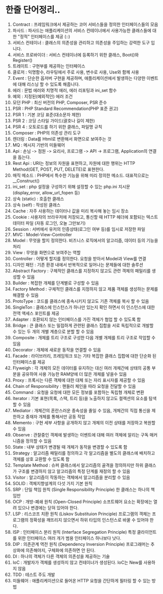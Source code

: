 # 한줄 단어정리..

1. Contract : 프레임워크에서 제공하는 코어 서비스들을 정의한 인터페이스들의 모음
2. 파사드 : 파사드는 애플리케이션의 서비스 컨테이너에서 사용가능한 클래스들에 대한 "정적" 인터페이스를 제공 (::)
3. 서비스 컨테이너 : 클래스의 의존성을 관리하고 의존성을 주입하는 강력한 도구 입니다. 
9. 서비스 프로바이더 : 서비스 컨테이너에 등록하기 위한 클래스, Boot()와 Register()
4. 트레이트 : 구현부를 제공하는 인터페이스
5. 클로저 : 익명함수, 라우팅에서 주로 사용, 변수로 사용, Use와 함께 사용
22. Event : 단순한 옵저버 구현을 제공하며, 애플리케이션에서 발생하는 다양한 이벤트에 대해 리스닝 할 수 있도록 해줍니다.
6. 에러 : 문법 에러와 치명적 에러, 에러 리포팅과 ini_set 함수
7. 예외 : 지정된(예외적인) 에러 조건
8. 모던 PHP : 최신 버전의 PHP, Composer, PSR 준수
9. PSR : PHP Standard Recommendation(PHP 표준 권고)
10. PSR 1 : 기본 코딩 표준(대소문자 제한)
11. PSR 2 : 코딩 스타일 가이드(괄호나 길이 제한)
12. PSR 4 : 오토로드를 하기 위한 클래스, 파일명 규칙
15. Composer : PHP의 의존성 관리 도구
13. 렌더링 : Data를 Html로 변환해서 화면으로 보여주는 것
14. MQ : 메시지 기반의 미들웨어
16. Api : 손님 -> 점원 -> 요리사, 프로그램 -> API -> 프로그램, Application의 연결을 돕는다.
17. Rest Api : URI는 정보의 자원을 표현하고, 자원에 대한 행위는 HTTP Method(GET, POST, PUT, DELETE)로 표현한다.
18. 매직 메소드 : PHP에서 특수한 기능을 위해 미리 정의한 메소드. 대표적으로는 __Construct()
19. ini_set : php 설정을 구성하기 위해 설정할 수 있는 php.ini 지시문 (display_error, allow_url_fopen 등)
20. 상속 (static) : 호출한 클래스
21. 상속 (self) : 작성된 클래스
23. Cache : 자주 사용하는 데이터나 값을 미리 복사해 놓는 임시 장소
23. Cookie : 사용자의 브라우저에 저장되고, 통신할 때 HTTP 헤더에 포함되는 텍스트 데이터 파일 (자동 로그인, 오늘 그만보기)
23. Session : 서버에서 유저의 인증상태(로그인 여부 등)를 임시로 저장한 파일
24. MVC : Model-View-Controller
25. Model : 무엇을 할지 정의한다. 비즈니스 로직에서의 알고리즘, 데이터 등의 기능을 처리
26. View : 무엇을 화면으로 보여주는 역할
27. Controller : 어떻게 할지를 정의한다. 요청을 받아서 Model과 View를 연결
28. 디자인 패턴 : 기존 환경 내에서 반복적으로 일어나는 문제들에 대한 솔루션
29. Abstract Factory :  구체적인 클래스를 지정하지 않고도 관련 객체의 패밀리를 생성할 수 있음
31. Builder : 복잡한 개체를 단계별로 구성할 수 있음
32. Factory Method : 구체적인 클래스를 지정하지 않고 제품 객체를 생성하는 문제를 해결할 수 있음
33. ProtoType : 코드를 클래스에 종속시키지 않고도 기존 객체를 복사 할 수 있음
34. SingleTon : 클래스에 인스턴스가 하나만 있는지 확인 하면서 이 인스턴스에 대한 전역 액세스 포인트를 제공
35. Adapter : 호환되지 않는 인터페이스를 가진 객체가 협업 할 수 있도록 함
36. Bridge : 큰 클래스 또는 밀접하게 관련된 클래스 집합을 서로 독립적으로 개발할 수 있는 두 개의 개별 계층으로 분할 할 수 있음
37. Composite : 개체를 트리 구조로 구성한 다음 개별 개체를 트리 구조로 작업할 수 있음
38. Decorator : 개체에 새로운 동작을 연결할 수 있음
39. Facade : 라이브러리, 프레임워크 또는 기타 복잡한 클래스 집합에 대한 단순화 된 인터페이스를 제공
40. Flyweigh : 각 개체의 모든 데이터를 유지하는 대신 여러 개체간에 상태의 공통 부분을 공유하여 사용 가능한 RAM양에 더 많은 개체를 넣을수 있음
41. Proxy : 프록시는 다른 객체에 대한 대체 또는 자리 표시자를 제공할 수 있음
42. Chain of Responsibility : 핸들러 체인을 따라 요청을 전달할 수 있음
43. Command : 요청을 요청에 대한 모든 정보를 포함하는 독립형 개체로 변환
44. Iterator : 기본 표현(목록, 스택, 트리 등)을 노출하지 않고도 컬렉션의 요소를 탐색할 수 있음
45. Mediator : 개체간의 혼란스러운 종속성을 줄일 수 있음, 개체간의 직접 통신을 제한하고 중재자 개체를 통해서만 공동 작업
46. Memento : 구현 세부 사항을 공개하지 않고 개체의 이전 상태를 저장하고 복원할 수 있음
47. Observe : 관찰중인 객체에 발생하는 이벤트에 대해 여러 객체에 알리는 구독 매커니즘을 정의할 수 있음
48. State : 내부 상태가 변경될 때 개체가 동작을 변경할 수 있도록 함
49. Strategy : 알고리즘 패밀리를 정의하고 각 알고리즘을 별도의 클래스에 배치하고 객체를 상호 교환할 수 있도록 함
50. Template Method : 슈퍼 클래스에서 알고리즘의 골격을 정의하지만 하위 클래스가 구조를 변경하지 않고 알고리즘의 특정 단계를 재정의 할 수 있음
51. Visitor : 알고리즘이 작동하는 객체에서 알고리즘을 분리할 수 있음
52. SOLID : 객체지향설계의 다섯 가지 기본 원칙
53. SRP : 단일 책임 원칙 (Single Responsibility Principle) 한 클래스는 하나의 책임만
54. OCP : 개방-폐쇄 원칙 (Open-Closed Principle) 소프트웨어 요소는 확장에는 열려 있으나 변경에는 닫혀 있어야 한다.
55. LSP : 리스코프 치환 원칙 (Liskov Substituion Principle) 프로그램의 객체는 프로그램의 정확성을 깨뜨리지 않으면서 하위 타입의 인스턴스로 바꿀 수 있어야 한다.
56. ISP : 인터페이스 분리 원칙 (Interface Segregation Principle) 특정 클라이언트를 위한 인터페이스 여러 개가 범용 인터페이스 하나보다 낫다.
57. DIP : 의존관계 역전 원칙 (Dependency Inversion Principle) 프로그래머는 추상화에 의존해야지, 구체화에 의존하면 안 된다.
58. DI : 하나의 객체가 다른 객체의 의존성을 제공하는 기술 
59. IoC : 개발자가 객체를 생성하지 않고 컨테이너가 생성된다. IoC는 New를 사용하지 않음
30. TDD : 테스트 주도 개발
31. 미들웨어 : 애플리케이션으로 들어온 HTTP 요청을 간단하게 필터링 할 수 있는 방법